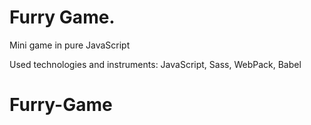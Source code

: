 # Furry Game.

Mini game in pure JavaScript	

Used technologies and instruments: JavaScript, Sass, WebPack, Babel



# Furry-Game
